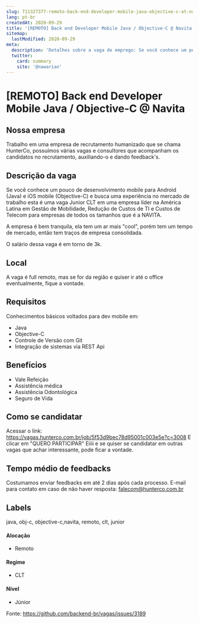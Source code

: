 ```yaml
---
slug: 711327377-remoto-back-end-developer-mobile-java-objective-c-at-navita
lang: pt-br
createdAt: 2020-09-29
title: '[REMOTO] Back end Developer Mobile Java / Objective-C @ Navita - Vaga de Emprego'
sitemap:
  lastModified: 2020-09-29
meta:
  description: 'Detalhes sobre a vaga de emprego: Se você conhece um pouco de desenvolvimento mobile para Android (Java) e iOS mobile (Objective-C) e busca uma experiência no mercado de trabalho esta é uma vaga Junior CLT em uma empresa líder na América Latina em Gestão de Mobilidade, Redução de Custos de TI e Custos de Telecom para empresas de todos os tamanhos que é a NAVITA. A empresa é bem tranquila, ela tem um ar mais "cool", porém tem um tempo de mercado, então tem traços de empresa consolidada. O salário dessa vaga é em torno de 3k.'
  twitter:
    card: summary
    site: '@nawarian'
---
```


# [REMOTO] Back end Developer Mobile Java / Objective-C @ Navita

## Nossa empresa

Trabalho em uma empresa de recrutamento humanizado que se chama HunterCo, possuímos várias vagas e consultores que acompanham os candidatos no recrutamento, auxiliando-o e dando feedback's.

## Descrição da vaga

Se você conhece um pouco de desenvolvimento mobile para Android (Java) e iOS mobile (Objective-C) e busca uma experiência no mercado de trabalho esta é uma vaga Junior CLT em uma empresa líder na América Latina em Gestão de Mobilidade, Redução de Custos de TI e Custos de Telecom para empresas de todos os tamanhos que é a NAVITA.

A empresa é bem tranquila, ela tem um ar mais "cool", porém tem um tempo de mercado, então tem traços de empresa consolidada.

O salário dessa vaga é em torno de 3k.

## Local

A vaga é full remoto, mas se for da região e quiser ir até o office eventualmente, fique a vontade.

## Requisitos

Conhecimentos básicos voltados para dev mobile em:
- Java
- Objective-C
- Controle de Versão com Git
- Integração de sistemas via REST Api

## Benefícios

- Vale Refeição
- Assistência médica
- Assistência Odontológica
- Seguro de Vida

## Como se candidatar

Acessar o link: https://vagas.hunterco.com.br/job/5f53d9bec78d95001c003e5e?c=3008
E clicar em "QUERO PARTICIPAR"
Eiiii e se quiser se candidatar em outras vagas que achar interessante, pode ficar a vontade.

## Tempo médio de feedbacks

Costumamos enviar feedbacks em até 2 dias após cada processo.
E-mail para contato em caso de não haver resposta: falecom@hunterco.com.br

## Labels
java, obj-c, objective-c,navita, remoto, clt, junior

#### Alocação
- Remoto

#### Regime
- CLT

#### Nível
- Júnior


Fonte: https://github.com/backend-br/vagas/issues/3189